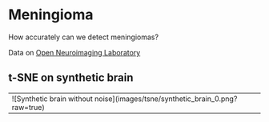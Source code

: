 # Meningioma

How accurately can we detect meningiomas?

Data on [Open Neuroimaging Laboratory](http://openneu.ro/metasearch/)

t-SNE on synthetic brain
------------------------

<table>
<tr>
  <td>
  ![Synthetic brain without noise](images/tsne/synthetic_brain_0.png?raw=true)
  </td>
</tr>
</table>
